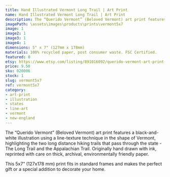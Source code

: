```yaml
---
title: Hand Illustrated Vermont Long Trail | Art Print
name: Hand Illustrated Vermont Long Trail | Art Print
description: The “Querido Vermont” (Beloved Vermont) art print features a black-and-white illustration using a line-texture technique in the shape of Vermont, highlighting the two long distance hiking trails that pass through the state - The Long Trail and the Appalachian Trail. Originally hand drawn with ink, reprinted with care on thick, archival, environmentally friendly paper.
imagePath: \assets\images\products\prints\vermont5x7
image: 1
image2: 1
image3: 1
image4: 1
dimensions: 5" x 7" (127mm x 178mm)
materials: 100% recycled paper, post consumer waste. FSC Certified.
featured: 0
etsy: https://www.etsy.com/listing/891016092/querido-vermont-art-print-hand
price: 9.50
sku: 020006
stock: 1
slug: vermont5x7
ref: vermont5x7
category:
- art-print
- illustration
- states
- line-art
- vermont
- new-england
---
```

The “Querido Vermont” (Beloved Vermont) art print features a black-and-white illustration using a line-texture technique in the shape of Vermont, highlighting the two long distance hiking trails that pass through the state - The Long Trail and the Appalachian Trail. Originally hand drawn with ink, reprinted with care on thick, archival, environmentally friendly paper.

This 5x7” (127x178 mm) print fits in standard frames and makes the perfect gift or a special addition to decorate your home.
